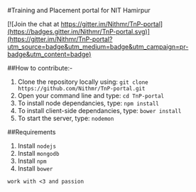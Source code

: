 #Training and Placement portal for NIT Hamirpur

[![Join the chat at https://gitter.im/Nithmr/TnP-portal](https://badges.gitter.im/Nithmr/TnP-portal.svg)](https://gitter.im/Nithmr/TnP-portal?utm_source=badge&utm_medium=badge&utm_campaign=pr-badge&utm_content=badge)

##How to contribute:-
1. Clone the repository locally using: `git clone https://github.com/Nithmr/TnP-portal.git`
2. Open your command line and type: `cd TnP-portal`
3. To install node dependancies, type: `npm install`
4. To install client-side dependancies, type: `bower install`
5. To start the server, type: `nodemon`

##Requirements
1. Install `nodejs`
2. Install `mongodb`
3. Install `npm`
4. Install `bower`

`work with <3 and passion`
